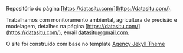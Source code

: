 Repositório do página [https://datasitu.com/](https://datasitu.com/). 

Trabalhamos com monitoramento ambiental, agricultura de precisão e modelagem, detalhes na página [https://datasitu.com/](https://datasitu.com/), email [datasitu@gmail.com](mailto:datasitu@gmail.com).

O site foi construído com base no template [Agency Jekyll Theme](https://github.com/raviriley/agency-jekyll-theme) 
